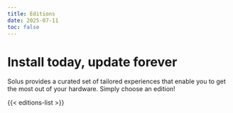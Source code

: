 ```yaml
---
title: Editions
date: 2025-07-11
toc: false
---
```


Install today, update forever
==============================

Solus provides a curated set of tailored experiences that enable you to get the most out of your hardware. Simply choose an edition!

{{< editions-list >}}

<!--{{ range .Site.Data.downloads.isos.editions }}
  {{ $name := .name }}
  {{ $description := .description }}
  {{ $mediaSize := .mediaSize }}
  {{ $shasum := .shasum }}

  {{< cards cols="1" >}}
    {{< card title=$name image="/imgs/release-images/4.5/Budgie.jpg" subtitle=$description >}}
  {{< /cards >}}

  {{< cards cols="2" >}}
    {{< card icon="pencil"title="Make it your own." subtitle="Customizing your desktop has never been simpler via our dedicated Budgie Desktop Settings app!" >}}
    {{< card icon="bell" title="Unified home for notifications" subtitle="Raven enables you to manage notifications, control media playback, control your sound devices, and more!" >}}
  {{< /cards >}}

  {{< cards cols="3" >}}
    {{< card link="https://downloads.getsol.us/isos/2024-10-14/Solus-Budgie-Release-2024-10-14.iso" icon="download" title="Download" tag=$mediaSize >}}
    {{< card link="https://downloads.getsol.us/torrents/Solus-Budgie-Release-2024-10-14.torrent" icon="lightning-bolt" title="Torrent" tag="52KB" >}}
    {{% details title="SHA256SUMS" closed="true" %}}
    [File](https://downloads.getsol.us/isos/2024-10-14/Solus-Budgie-Release-2024-10-14.iso.sha256sum) -
    [Signed File](https://downloads.getsol.us/isos/2024-10-14/Solus-Budgie-Release-2024-10-14.iso.sha256sum.sign) -
    [Public Key](https://downloads.getsol.us/gpg/solus-releng-pub.gpg)
    {{% /details %}}
  {{< /cards >}}
{{ end }}-->
